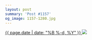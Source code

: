 ```yaml
---
layout: post
summary: 'Post #1157'
og_image: 1157-1280.jpg
---
```


<p>
 <time>
  <a href="/1157">
   {{ page.date | date: "%B %-d, %Y" }}
  </a>
 </time>
 <a href="/1157">
  <img data-taken="5/17/2020" sizes="(min-width: 700px) 50vw, calc(100vw - 2rem)" src="{{ site.assets_url }}/1157-640.jpg" srcset="{{ site.assets_url }}/1157-320.jpg 320w, {{ site.assets_url }}/1157-640.jpg 640w, {{ site.assets_url }}/1157-960.jpg 960w, {{ site.assets_url }}/1157-1280.jpg 1280w"/>
 </a>
</p>
